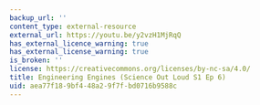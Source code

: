 ```yaml
---
backup_url: ''
content_type: external-resource
external_url: https://youtu.be/y2vzH1MjRqQ
has_external_licence_warning: true
has_external_license_warning: true
is_broken: ''
license: https://creativecommons.org/licenses/by-nc-sa/4.0/
title: Engineering Engines (Science Out Loud S1 Ep 6)
uid: aea77f18-9bf4-48a2-9f7f-bd0716b9588c
---
```

